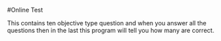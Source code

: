 #Online Test

This contains ten objective type question and when you answer all the questions then in the last this program will tell you how many are correct.

